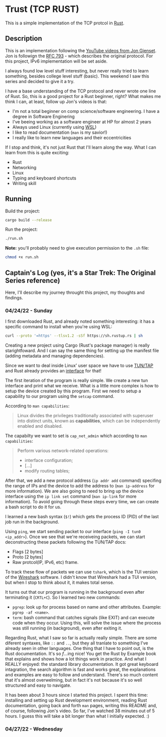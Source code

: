 # Trust (TCP RUST)

This is a simple implementation of the TCP protcol in [Rust](https://www.rust-lang.org/).

## Description

This is an implementation following the [YouTube videos from Jon Gjenset](https://www.youtube.com/watch?v=bzja9fQWzdA&).
Jon is followign the [RFC 793](https://datatracker.ietf.org/doc/html/rfc793) - which describes the original protocol. For this project, IPv6 implementation will be set aside.

I always found low level stuff interesting, but never really tried to learn something, besides college level stuff (basic). This weekend I saw this series and decided to give it a try.

I have a base understanding of the TCP protocol and never wrote one line of Rust. So, this is a good project for a Rust beginner, right? What makes me think I can, at least, follow up Jon's videos is that:

- I'm not a total beginner on comp science/software engineering. I have a degree in Software Enginering
- I've beeing working as a software engineer at HP for almost 2 years
- Always used Linux (currently using [WSL](https://docs.microsoft.com/en-us/windows/wsl/))
- I like to read documentation (`man` is my savior!)
- I really like to learn new languages and their eccentricities

If I stop and think, it's not just Rust that I'll learn along the way. What I can learn from this is quite exciting:

- Rust
- Networking
- Linux
- Typing and keyboard shortcuts
- Writing skill

## Running

Build the project:

```sh
cargo build --release
```

Run the project:

```sh
./run.sh
```

**Note:** you'll probably need to give execution permission to the `.sh` file:

```sh
chmod +x run.sh
```

## Captain's Log (yes, it's a Star Trek: The Original Series reference)

Here, I'll describe my journey throught this project, my thoughts and findings.

### 04/24/22 - Sunday

I first downloaded Rust, and already noted something interesting: it has a specific command to install when you're using WSL:

```sh
curl --proto '=https' --tlsv1.2 -sSf https://sh.rustup.rs | sh
```

Creating a new project using Cargo (Rust's package manager) is really starightfoward. And I can say the same thing for setting up the manifest file (adding metadata and managing dependencies).

Since we want to deal inside Linux' user space we have to use [TUN/TAP](https://www.kernel.org/doc/Documentation/networking/tuntap.txt) and Rust already provides an [interface](https://docs.rs/tun-tap/latest/tun_tap/) for that!

The first iteration of the program is really simple. We create a new tun interface and print what we receive. What is a little more complex is how to setup the device created by this program. First we need to setup a capability to our program using the `setcap` command.

According to `man capabilities`:

> Linux divides the privileges traditionally associated with superuser into distinct units, known as **capabilities**, which can be independently enabled and disabled.

The capabilty we want to set is `cap_net_admin` which according to `man capabilities`:

> Perform various network-related operations:
>
> - interface configuration;
> - [...]
> - modify routing tables;

After that, we add a new protocol address (`ip addr add` command) specifing the range of IPs and the device to add the address to (`man ip-address` for more information). We are also going to need to bring up the device interface using the `ip link set` command (`man ip-link` for more information). To avoid going through these steps every time, we can create a bash script to do it for us.

I learned a new bash syntax (`$!`) which gets the process ID (PID) of the last job run in the background.

Using `ping`, we start sending packet to our interface (`ping -I tun0 <ip_addr>`). Once we see that we're receiveing packets, we can start deconstructing these packets following the TUN/TAP docs:

- Flags [2 bytes]
- Proto [2 bytes]
- Raw protcol(IP, IPv6, etc) frame.

To track these flow of packets we can use `tshark`, which is the TUI version of the [Wireshark](https://www.wireshark.org/) software. I didn't know that Wireshark had a TUI version, but when I stop to think about it, it makes total sense.

It turns out that our program is running in the background even after terminating it (`CRTL+C`). So I learned two new commands:

- `pgrep`: look up for process based on name and other attributes. Example: `pgrep -af <name>`.
- `term`: bash command that catches signals (like EXIT) and can execute code when they occur. Using this, will solve the issue where the process was still running (in background), even after exiting it.

Regarding Rust, what I saw so far is actually really simple. There are some diferent syntaxes, like `::` and `..`, but they all tranlate to something I've already seen in other languages. One thing that I have to point out, is the Rust documentation. It's so _f_...ing nice! You get the Rust by Example book that explains and shows how a lot things work in practice. And what I REALLY enjoyed: the standard library documentation. It got great keyboard intagration, the search algorithm is fast and works great, the explanations and examples are easy to follow and understand. There's so much content that it's almost overwelming, but in fact it's not because it's so well structured and easy to navigate.

It has been about 3 hours since I started this project. I spent this time: installing and setting up Rust development environment, reading Rust documentation, going back and forth `man` pages, writing this README and, of course, following Jon's video. So far, I've watched 38 minutes out of 5 hours. I guess this will take a bit longer than what I initially expected. :)

### 04/27/22 - Wednesday
